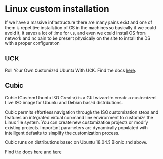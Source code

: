 # Linux custom installation

If we have a massive infrastructure there are many pains
exist and one of them is repetitive installation of OS
in the machines so basically if we could avoid it, it
saves a lot of time for us, and even we could install
OS from network and no pain to be present physically
on the site to install the OS with a proper configuration

## UCK

Roll Your Own Customized Ubuntu With UCK. Find the docs
[here](https://www.linux.com/training-tutorials/roll-your-own-customized-ubuntu-uck/).

## Cubic

Cubic (Custom Ubuntu ISO Creator) is a GUI wizard to create a customized
Live ISO image for Ubuntu and Debian based distributions.

Cubic permits effortless navigation through the ISO customization steps
and features an integrated virtual command line environment to customize
the Linux file system. You can create new customization projects or
modify existing projects. Important parameters are dynamically
populated with intelligent defaults to simplify the customization
process.

Cubic runs on distributions based on Ubuntu 18.04.5 Bionic and above.

Find the docs [here](https://launchpad.net/cubic) and
[here](https://linuxhint.com/customize_ubuntu_iso_create_spin/)